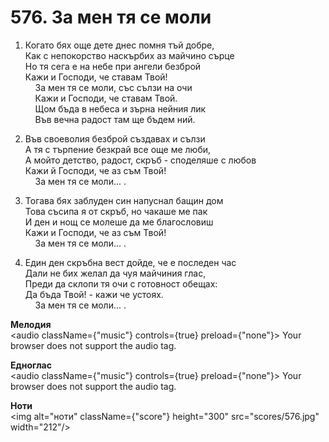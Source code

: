 # 576. За мен тя се моли  

1. Когато бях още дете днес помня тъй добре,  
Как с непокорство наскърбих аз майчино сърце  
Но тя сега е на небе при ангели безброй  
Кажи и Господи, че ставам Твой!  
    За мен тя се моли, със сълзи на очи  
    Кажи и Господи, че ставам Твой.  
    Щом бъда в небеса и зърна нейния лик  
    Във вечна радост там ще бъдем ний.  

2. Във своеволия безброй създавах и сълзи  
А тя с търпение безкрай все още ме люби,  
А мойто детство, радост, скръб - споделяше с любов  
Кажи й Господи, че аз съм Твой!  
    За мен тя се моли... .  

3. Тогава бях заблуден син напуснал бащин дом  
Това съсипа я от скръб, но чакаше ме пак  
И ден и нощ се молеше да ме благословиш  
Кажи и Господи, че аз съм Твой!  
    За мен тя се моли... .  

4. Един ден скръбна вест дойде, че е последен час  
Дали не бих желал да чуя майчиния глас,  
Преди да склопи тя очи с готовност обещах:  
Да бъда Твой! - кажи че устоях.  
    За мен тя се моли... .  

__Мелодия__  
<audio className={"music"} controls={true} preload={"none"}><source src="mp3/576.mp3" type="audio/mpeg"/>
Your browser does not support the audio tag.
</audio>  

__Едноглас__  
<audio className={"music"} controls={true} preload={"none"}><source src="transp/576.mp3" type="audio/mpeg"/>
Your browser does not support the audio tag.
</audio>  

__Ноти__  
<img alt="ноти" className={"score"} height="300" src="scores/576.jpg" width="212"/>
